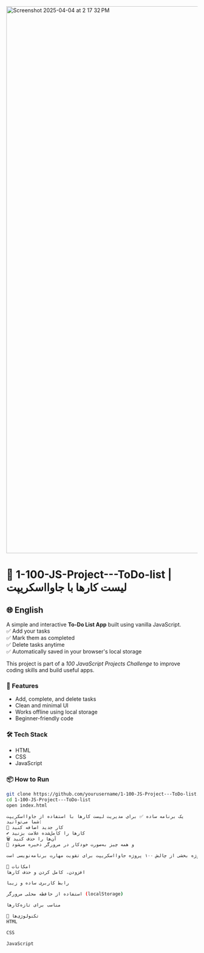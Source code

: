 <img width="1440" alt="Screenshot 2025-04-04 at 2 17 32 PM" src="https://github.com/user-attachments/assets/7e663bb0-7c5c-42ea-835e-bc4e1ebd6fae" />

# 📝 1-100-JS-Project---ToDo-list | لیست کارها با جاوااسکریپت

## 🌐 English

A simple and interactive **To-Do List App** built using vanilla JavaScript.  
✅ Add your tasks  
✅ Mark them as completed  
✅ Delete tasks anytime  
✅ Automatically saved in your browser's local storage  

This project is part of a *100 JavaScript Projects Challenge* to improve coding skills and build useful apps.

### 🚀 Features
- Add, complete, and delete tasks
- Clean and minimal UI
- Works offline using local storage
- Beginner-friendly code

### 🛠️ Tech Stack
- HTML
- CSS
- JavaScript

### 📦 How to Run
```bash
git clone https://github.com/yourusername/1-100-JS-Project---ToDo-list.git
cd 1-100-JS-Project---ToDo-list
open index.html

یک برنامه ساده ✅ برای مدیریت لیست کارها با استفاده از جاوااسکریپت
شما می‌توانید:
📝 کار جدید اضافه کنید
✔️ کارها را کامل‌شده علامت بزنید
🗑️ آن‌ها را حذف کنید
💾 و همه چیز به‌صورت خودکار در مرورگر ذخیره می‌شود

این پروژه بخشی از چالش ۱۰۰ پروژه جاوااسکریپت برای تقویت مهارت برنامه‌نویسی است.

🎯 امکانات
افزودن، کامل کردن و حذف کارها

رابط کاربری ساده و زیبا

استفاده از حافظه محلی مرورگر (localStorage)

مناسب برای تازه‌کارها

🔧 تکنولوژی‌ها
HTML

CSS

JavaScript

